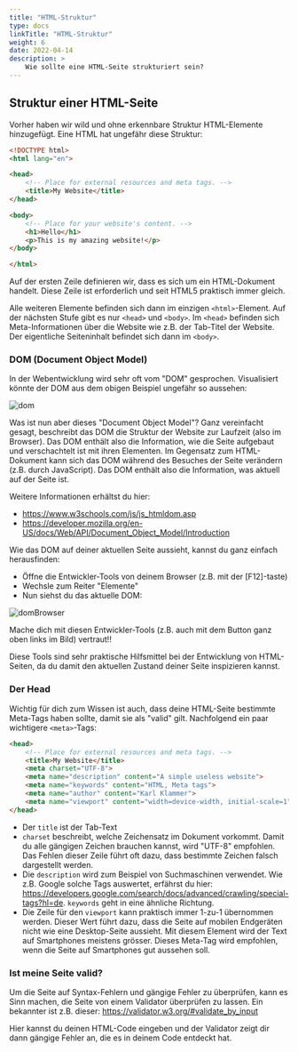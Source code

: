 ```yaml
---
title: "HTML-Struktur"
type: docs
linkTitle: "HTML-Struktur"
weight: 6
date: 2022-04-14
description: >
    Wie sollte eine HTML-Seite strukturiert sein?
---
```


## Struktur einer HTML-Seite
Vorher haben wir wild und ohne erkennbare Struktur HTML-Elemente hinzugefügt. Eine HTML hat ungefähr diese Struktur:
```html
<!DOCTYPE html>
<html lang="en">

<head>
    <!-- Place for external resources and meta tags. -->
    <title>My Website</title>
</head>

<body>
    <!-- Place for your website's content. -->
    <h1>Hello</h1>
    <p>This is my amazing website!</p>
</body>

</html>
```

Auf der ersten Zeile definieren wir, dass es sich um ein HTML-Dokument handelt. Diese Zeile ist erforderlich und seit HTML5 praktisch immer gleich.

Alle weiteren Elemente befinden sich dann im einzigen `<html>`-Element. Auf der nächsten Stufe gibt es nur `<head>` und `<body>`. Im `<head>` befinden sich Meta-Informationen über die Website wie z.B. der Tab-Titel der Website. Der eigentliche Seiteninhalt befindet sich dann im `<body>`.

### DOM (Document Object Model)
In der Webentwicklung wird sehr oft vom "DOM" gesprochen. Visualisiert könnte der DOM aus dem obigen Beispiel ungefähr so aussehen:

![dom](../dom.png "(DOM einer einfachen HTML-Seite.)")

Was ist nun aber dieses "Document Object Model"? Ganz vereinfacht gesagt, beschreibt das DOM die Struktur der Website zur Laufzeit (also im Browser). Das DOM enthält also die Information, wie die Seite aufgebaut und verschachtelt ist mit ihren Elementen. Im Gegensatz zum HTML-Dokument kann sich das DOM während des Besuches der Seite verändern (z.B. durch JavaScript). Das DOM enthält also die Information, was aktuell auf der Seite ist.

Weitere Informationen erhältst du hier: 
* https://www.w3schools.com/js/js_htmldom.asp
* https://developer.mozilla.org/en-US/docs/Web/API/Document_Object_Model/Introduction

Wie das DOM auf deiner aktuellen Seite aussieht, kannst du ganz einfach herausfinden:
* Öffne die Entwickler-Tools von deinem Browser (z.B. mit der [F12]-taste)
* Wechsle zum Reiter "Elemente"
* Nun siehst du das aktuelle DOM:

![domBrowser](../browser_dom.jpg "(DOM im Browser einer einfachen HTML-Seite.)")

Mache dich mit diesen Entwickler-Tools (z.B. auch mit dem Button ganz oben links im Bild) vertraut!!

Diese Tools sind sehr praktische Hilfsmittel bei der  Entwicklung von HTML-Seiten, da du damit den aktuellen Zustand deiner Seite inspizieren kannst.

### Der Head
Wichtig für dich zum Wissen ist auch, dass deine HTML-Seite bestimmte Meta-Tags haben sollte, damit sie als "valid" gilt. Nachfolgend ein paar wichtigere `<meta>`-Tags:

```html
<head>
    <!-- Place for external resources and meta tags. -->
    <title>My Website</title>
    <meta charset="UTF-8">
    <meta name="description" content="A simple useless website">
    <meta name="keywords" content="HTML, Meta tags">
    <meta name="author" content="Karl Klammer">
    <meta name="viewport" content="width=device-width, initial-scale=1">
</head>
```

* Der `title` ist der Tab-Text
* `charset` beschreibt, welche Zeichensatz im Dokument vorkommt. Damit du alle gängigen Zeichen brauchen kannst, wird "UTF-8" empfohlen. Das Fehlen dieser Zeile führt oft dazu, dass bestimmte Zeichen falsch dargestellt werden.
* Die `description` wird zum Beispiel von Suchmaschinen verwendet. Wie z.B. Google solche Tags auswertet, erfährst du hier: https://developers.google.com/search/docs/advanced/crawling/special-tags?hl=de. `keywords` geht in eine ähnliche Richtung.
* Die Zeile für den `viewport` kann praktisch immer 1-zu-1 übernommen werden. Dieser Wert führt dazu, dass die Seite auf mobilen Endgeräten nicht wie eine Desktop-Seite aussieht. Mit diesem Element wird der Text auf Smartphones meistens grösser. Dieses Meta-Tag wird empfohlen, wenn die Seite auf Smartphones gut aussehen soll.

### Ist meine Seite valid?
Um die Seite auf Syntax-Fehlern und gängige Fehler zu überprüfen, kann es Sinn machen, die Seite von einem Validator überprüfen zu lassen. Ein bekannter ist z.B. dieser: https://validator.w3.org/#validate_by_input

Hier kannst du deinen HTML-Code eingeben und der Validator zeigt dir dann gängige Fehler an, die es in deinem Code entdeckt hat.